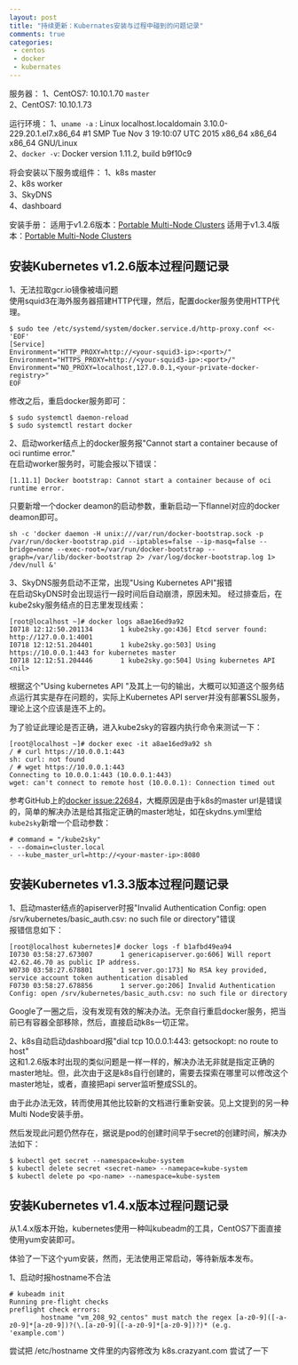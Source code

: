 ```yaml
--- 
layout: post
title: "持续更新：Kubernates安装与过程中碰到的问题记录"
comments: true
categories:
 - centos
 - docker
 - kubernates
---
```


服务器：
1、CentOS7: 10.10.1.70 `master`  
2、CentOS7: 10.10.1.73  

运行环境：
1、`uname -a` : Linux localhost.localdomain 3.10.0-229.20.1.el7.x86_64 #1 SMP Tue Nov 3 19:10:07 UTC 2015 x86_64 x86_64 x86_64 GNU/Linux  
2、`docker -v`: Docker version 1.11.2, build b9f10c9  

将会安装以下服务或组件：
1、k8s master  
2、k8s worker  
3、SkyDNS  
4、dashboard  

安装手册：
适用于v1.2.6版本：[Portable Multi-Node Clusters](http://kubernetes.io/docs/getting-started-guides/docker-multinode/master/)
适用于v1.3.4版本：[Portable Multi-Node Clusters](https://github.com/kubernetes/kube-deploy/tree/master/docker-multinode)

## 安装Kubernetes v1.2.6版本过程问题记录

1、无法拉取gcr.io镜像被墙问题  
使用squid3在海外服务器搭建HTTP代理，然后，配置docker服务使用HTTP代理。

```
$ sudo tee /etc/systemd/system/docker.service.d/http-proxy.conf <<-'EOF'
[Service]
Environment="HTTP_PROXY=http://<your-squid3-ip>:<port>/"
Environment="HTTPS_PROXY=http://<your-squid3-ip>:<port>/"
Environment="NO_PROXY=localhost,127.0.0.1,<your-private-docker-registry>"
EOF
```

修改之后，重启docker服务即可：

```
$ sudo systemctl daemon-reload
$ sudo systemctl restart docker
```

2、启动worker结点上的docker服务报"Cannot start a container because of oci runtime error."  
在启动worker服务时，可能会报以下错误：

```
[1.11.1] Docker bootstrap: Cannot start a container because of oci runtime error.
```

只要新增一个docker deamon的启动参数，重新启动一下flannel对应的docker deamon即可。

```shell
sh -c 'docker daemon -H unix:///var/run/docker-bootstrap.sock -p /var/run/docker-bootstrap.pid --iptables=false --ip-masq=false --bridge=none --exec-root=/var/run/docker-bootstrap --graph=/var/lib/docker-bootstrap 2> /var/log/docker-bootstrap.log 1> /dev/null &'
```

3、SkyDNS服务启动不正常，出现"Using Kubernetes API<nil>"报错  
在启动SkyDNS时会出现运行一段时间后自动崩溃，原因未知。
经过排查后，在kube2sky服务结点的日志里发现线索：

```shell
[root@localhost ~]# docker logs a8ae16ed9a92
I0718 12:12:50.201134       1 kube2sky.go:436] Etcd server found: http://127.0.0.1:4001
I0718 12:12:51.204401       1 kube2sky.go:503] Using https://10.0.0.1:443 for kubernetes master
I0718 12:12:51.204446       1 kube2sky.go:504] Using kubernetes API <nil>
```

根据这个"Using kubernetes API <nil>"及其上一句的输出，大概可以知道这个服务结点运行其实是存在问题的，实际上Kubernetes API server并没有部署SSL服务，理论上这个应该是连不上的。

为了验证此理论是否正确，进入kube2sky的容器内执行命令来测试一下：

```shell
[root@localhost ~]# docker exec -it a8ae16ed9a92 sh
/ # curl https://10.0.0.1:443
sh: curl: not found
/ # wget https://10.0.0.1:443
Connecting to 10.0.0.1:443 (10.0.0.1:443)
wget: can't connect to remote host (10.0.0.1): Connection timed out
```

参考GitHub上的[docker issue:22684](https://github.com/docker/docker/issues/22684)，大概原因是由于k8s的master url是错误的，简单的解决办法是给其指定正确的master地址，如在skydns.yml里给`kube2sky`新增一个启动参数：

```
# command = "/kube2sky"
- --domain=cluster.local
- --kube_master_url=http://<your-master-ip>:8080
```

## 安装Kubernetes v1.3.3版本过程问题记录

1、启动master结点的apiserver时报"Invalid Authentication Config: open /srv/kubernetes/basic_auth.csv: no such file or directory"错误  
报错信息如下：

```shell
[root@localhost kubernetes]# docker logs -f b1afbd49ea94
I0730 03:58:27.673007       1 genericapiserver.go:606] Will report 42.62.46.70 as public IP address.
W0730 03:58:27.678801       1 server.go:173] No RSA key provided, service account token authentication disabled
F0730 03:58:27.678856       1 server.go:206] Invalid Authentication Config: open /srv/kubernetes/basic_auth.csv: no such file or directory
```

Google了一圈之后，没有发现有效的解决办法。无奈自行重启docker服务，把当前已有容器全部移除，然后，直接启动k8s一切正常。

2、k8s自动启动dashboard报"dial tcp 10.0.0.1:443: getsockopt: no route to host"  
这和1.2.6版本时出现的类似问题是一样一样的，解决办法无非就是指定正确的master地址。但，此次由于这是k8s自行创建的，需要去探索在哪里可以修改这个master地址，或者，直接把api server监听整成SSL的。

由于此办法无效，转而使用其他比较新的文档进行重新安装。见上文提到的另一种Multi Node安装手册。

然后发现此问题仍然存在，据说是pod的创建时间早于secret的创建时间，解决办法如下：

```
$ kubectl get secret --namespace=kube-system
$ kubectl delete secret <secret-name> --namepace=kube-system
$ kubectl delete po <po-name> --namespace=kube-system
```

## 安装Kubernetes v1.4.x版本过程问题记录

从1.4.x版本开始，kubernetes使用一种叫kubeadm的工具，CentOS7下面直接使用yum安装即可。

体验了一下这个yum安装，然而，无法使用正常启动，等待新版本发布。

1、启动时报hostname不合法

```
# kubeadm init
Running pre-flight checks
preflight check errors:
        hostname "vm_208_92_centos" must match the regex [a-z0-9]([-a-z0-9]*[a-z0-9])?(\.[a-z0-9]([-a-z0-9]*[a-z0-9])?)* (e.g. 'example.com')
```

尝试把 /etc/hostname 文件里的内容修改为 k8s.crazyant.com 尝试了一下

